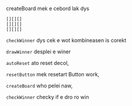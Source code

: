  createBoard mek e cebord lak dys
 ```
[][][]
[][][]
[][][]
```
```checkWinner``` dys cek e wot kombineasen is corekt

```drawWinner``` desplei e winer

```autoReset``` ato reset decol,

```resetButton``` mek resetart Button work,

```createBoard``` who pelei naw,

```checkWinner``` checky if e dro ro win
